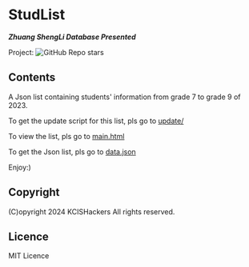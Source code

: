 # StudList
***Zhuang ShengLi Database Presented***

Project: ![GitHub Repo stars](https://img.shields.io/github/stars/KCISHacker/StudList)

## Contents
A Json list containing students' information from grade 7 to grade 9 of 2023.

To get the update script for this list, pls go to [update/](https://kcishacker.github.io/update/)

To view the list, pls go to [main.html](https://kcishacler.github.io/main.html)

To get the Json list, pls go to [data.json](https://kcishacker.github.io/data.json)

Enjoy:)

## Copyright
(C)opyright 2024 KCISHackers
All rights reserved.

## Licence
MIT Licence
